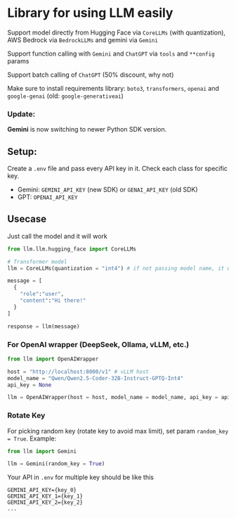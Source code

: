 # Library for using LLM easily
Support model directly from Hugging Face via `CoreLLMs` (with quantization), AWS Bedrock via `BedrockLLMs` and gemini via `Gemini`

Support function calling with `Gemini` and `ChatGPT` via `tools` and `**config` params

Support batch calling of `ChatGPT` (50% discount, why not)

Make sure to install requirements library: `boto3`, `transformers`, `openai` and `google-genai` (old: `google-generativeai`)

### Update:
**Gemini** is now switching to newer Python SDK version.

## Setup:

Create a `.env` file and pass every API key in it. Check each class for specific key.

- Gemini: `GEMINI_API_KEY` (new SDK) or `GENAI_API_KEY` (old SDK)
- GPT: `OPENAI_API_KEY`


## Usecase
Just call the model and it will work 

```python
from llm.llm.hugging_face import CoreLLMs

# Transformer model
llm = CoreLLMs(quantization = "int4") # if not passing model name, it will automatically use Llama 3

message = [
  {
    "role":"user",
    "content":"Hi there!"
  }
]

response = llm(message)
```

### For OpenAI wrapper (DeepSeek, Ollama, vLLM, etc.)

```python
from llm import OpenAIWrapper

host = "http://localhost:8000/v1" # vLLM host
model_name = "Qwen/Qwen2.5-Coder-32B-Instruct-GPTQ-Int4"
api_key = None

llm = OpenAIWrapper(host = host, model_name = model_name, api_key = api_key)

```


### Rotate Key
For picking random key (rotate key to avoid max limit), set param `random_key = True`. Example:

```python
from llm import Gemini

llm = Gemini(random_key = True)
```

Your API in `.env` for multiple key should be like this
```
GEMINI_API_KEY={key_0}
GEMINI_API_KEY_1={key_1}
GEMINI_API_KEY_2={key_2}
...
``` 